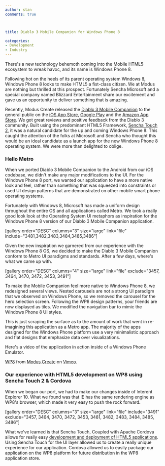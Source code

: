 ```yaml
---
author: stan
comments: true



title: Diablo 3 Mobile Companion for Windows Phone 8

categories:
- Development
- Industry
---
```


There's a new technology behemoth coming into the Mobile HTML5 ecosystem to wreak havoc, and its name is Windows Phone 8.





Following hot on the heels of its parent operating system Windows 8, Windows Phone 8 looks to make HTML5 a fist-class citizen. We at Modus are nothing but thrilled at this prospect. Fortunately Sencha Microsoft and a special company named Blizzard Entertainment share our excitement and gave us an opportunity to deliver something that is amazing.





Recently, Modus Create released the [Diablo 3 Mobile Companion](http://moduscreate.com/announcing-the-diablo-3-mobile-companion/) to the general public on the [iOS App Store](https://itunes.apple.com/us/app/diablo-3-mobile-companion/id565829323?mt=8), [Google Play](https://play.google.com/store/apps/details?id=com.moduscreate.d3mobile) and the [Amazon App Store](http://www.amazon.com/Modus-Create-Diablo-Mobile-Companion/dp/B009NWMJUA). We got great reviews and positive feedback from the Diablo 3 community. Built using the predominant HTML5 Framework, [Sencha Touch 2](http://moduscreate.com/capabilities/sencha-touch/), it was a natural candidate for the up and coming Windows Phone 8. This caught the attention of the folks at Microsoft and Sencha who thought this would be an ideal candidate as a launch app for the new Windows Phone 8 operating system. We were more than delighted to oblige.





### Hello Metro





When we ported Diablo 3 Mobile Companion to the Android from our iOS codebase, we didn't make any major modifications to the UI. For the Windows Phone 8 port, we wanted our application to have a more native look and feel, rather than something that was squeezed into constraints or used UI design patterns that are demonstrated on other mobile smart phone operating systems.





Fortunately with Windows 8, Microsoft has made a uniform design throughout the entire OS and all applications called Metro. We took a really good look look at the Operating System UI metaphors as inspiration for the Windows Phone 8 version of our Diablo 3 Mobile Companion application.





[gallery order="DESC" columns="3" size="large" link="file" include="3481,3482,3483,3484,3485,3486"]





Given the new inspiration we garnered from our experience with the Windows Phone 8 OS, we decided to make the Diablo 3 Mobile Companion conform to Metro UI paradigms and standards. After a few days, where's what we came up with.





[gallery order="DESC" columns="4" size="large" link="file" exclude="3457, 3464, 3470, 3472, 3453, 3491"]





To make the Mobile Companion feel more native to Windows Phone 8, we redesigned several views. Nested carousels are not a strong UI paradigm that we observed on Windows Phone, so we removed the carousel for the hero selection screen. Following the WP8 design patterns, your friends are now displayed as tiles. We modified the navigation bar to mimic the Windows Phone 8 UI styles.





This is just scraping the surface as to the amount of work that went in re-imagining this application as a Metro app. The majority of the apps designed for the Windows Phone platform use a very minimalistic approach and flat designs that emphasize data over visualizations.





Here's a video of the application in action inside of a Windows Phone Emulator.





[WP8](http://vimeo.com/52489823) from [Modus Create](http://vimeo.com/moduscreate) on [Vimeo](http://vimeo.com).





### Our experience with HTML5 development on WP8 using Sencha Touch 2 & Cordova





When we began our port, we had to make our changes inside of Interent Explorer 10. What we found was that IE has the same rendering engine as WP8's browser, which made it very easy to push the rock forward.





[gallery order="DESC" columns="3" size="large" link="file" include="3491" exclude="3457, 3464, 3470, 3472, 3453, 3481, 3482, 3483, 3484, 3485, 3486"]





What we've learned is that Sencha Touch, Coupled with Apache Cordova allows for really easy [development and deployment of HTML5 applications](http://moduscreate.com/capabilities/mobile-apps/). Using Sencha Touch for the UI layer allowed us to create a really unique experience for our application. Cordova allowed us to easily package our application on the WP8 platform for future distribution in the WP8 application store.




